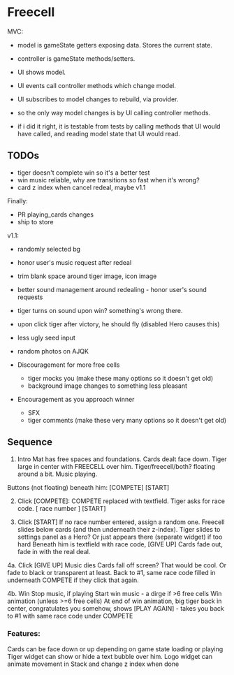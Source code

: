 # Freecell


MVC:
 - model is gameState getters exposing data.  Stores the current state.
 - controller is gameState methods/setters.
 - UI shows model.
 - UI events call controller methods which change model.
 - UI subscribes to model changes to rebuild, via provider.
 
 - so the only way model changes is by UI calling controller methods.
 - if i did it right, it is testable from tests by calling methods that UI would have called, and reading model state that UI would read.


## TODOs

- tiger doesn't complete win so it's a better test
- win music reliable, why are transitions so fast when it's wrong?
- card z index when cancel redeal, maybe v1.1

Finally:
- PR playing_cards changes
- ship to store

v1.1:
- randomly selected bg
- honor user's music request after redeal
- trim blank space around tiger image, icon image
- better sound management around redealing - honor user's sound requests
- tiger turns on sound upon win? something's wrong there.
- upon click tiger after victory, he should fly (disabled Hero causes this)

- less ugly seed input
- random photos on AJQK
- Discouragement for more free cells
  - tiger mocks you (make these many options so it doesn't get old)
  - background image changes to something less pleasant
- Encouragement as you approach winner
  - SFX
  - tiger comments (make these very many options so it doesn't get old)

## Sequence

1. Intro
Mat has free spaces and foundations.  Cards dealt face down.
Tiger large in center with FREECELL over him.  Tiger/freecell/both? floating around a bit.
Music playing.

Buttons (not floating) beneath him: [COMPETE] [START]

2. Click [COMPETE]: 
COMPETE replaced with textfield. Tiger asks for race code.
[ race number ] [START]

3. Click [START]
If no race number entered, assign a random one.
Freecell slides below cards (and then underneath their z-index).
Tiger slides to settings panel as a Hero?  Or just appears there (separate widget) if too hard
Beneath him is textfield with race code, [GIVE UP]
Cards fade out, fade in with the real deal.

4a. Click [GIVE UP]
Music dies
Cards fall off screen? That would be cool.  Or fade to black or transparent at least.
Back to #1, same race code filled in underneath COMPETE if they click that again.

4b. Win
Stop music, if playing
Start win music - a dirge if >6 free cells
Win animation (unless >=6 free cells)
At end of win animation, big tiger back in center, congratulates you somehow,
shows [PLAY AGAIN] - takes you back to #1 with same race code under COMPETE

### Features:
Cards can be face down or up depending on game state loading or playing
Tiger widget can show or hide a text bubble over him.
Logo widget can animate movement in Stack and change z index when done
